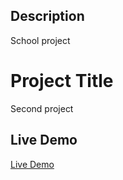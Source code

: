 ## Description 
School project

# Project Title
Second project

## Live Demo 
[Live Demo](https://6777d06663703beead0d20d0--misriblue.netlify.app/)
